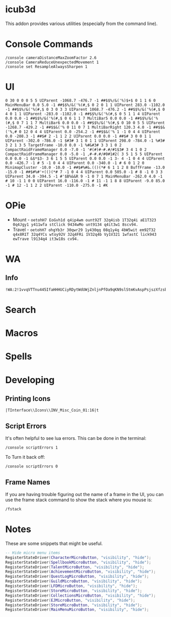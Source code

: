 # icub3d

This addon provides various utilities (especially from the command line).

# Console Commands

```
/console cameraDistanceMaxZoomFactor 2.6
/console CameraReduceUnexpectedMovement 1
/console set ResampleAlwaysSharpen 1
```

# UI

```
0 30 0 0 0 5 5 UIParent -1068.7 -476.7 -1 ##$$%/&('%)$+$ 0 1 1 6 0 MainMenuBar 0.0 5.0 -1 ##$$%/&('%(#,$ 0 2 0 1 1 UIParent 283.0 -1102.0 -1 ##$$%/&('%(#,$ 0 3 0 3 3 UIParent 1068.7 -476.2 -1 ##$$%/&('%(#,$ 0 4 0 1 1 UIParent -283.0 -1102.0 -1 ##$$%/&('%(#,$ 0 5 1 1 4 UIParent 0.0 0.0 -1 ##$$%/&('%(#,$ 0 6 1 1 7 MultiBar5 0.0 0.0 -1 ##$$%/&('%(#,$ 0 7 1 1 7 MultiBar6 0.0 0.0 -1 ##$$%/&('%(#,$ 0 10 0 5 5 UIParent -1268.7 -429.2 -1 ##$$&('% 0 11 0 7 1 MultiBarRight 120.3 4.0 -1 ##$$&('%,# 0 12 0 4 4 UIParent 0.0 -254.2 -1 ##$$&('% 1 -1 0 4 4 UIParent 0.0 -208.3 -1 ##$# 2 -1 1 2 2 UIParent 0.0 0.0 -1 ##$# 3 0 0 1 1 UIParent -302.0 -786.0 -1 $#3# 3 1 0 1 1 UIParent 298.0 -784.0 -1 %#3# 3 2 1 3 5 TargetFrame -10.0 0.0 -1 %#&#3# 3 3 1 0 2 CompactRaidFrameManager 0.0 -7.0 -1 '#(#)#-#.#/#1$3# 3 4 1 0 2 CompactRaidFrameManager 0.0 -5.0 -1 ,#-#.#/#0#1#2( 3 5 1 5 5 UIParent 0.0 0.0 -1 &$*$3- 3 6 1 5 5 UIParent 0.0 0.0 -1 3- 4 -1 0 4 4 UIParent 0.0 -426.7 -1 # 5 -1 0 4 4 UIParent 0.0 -340.0 -1 # 6 0 1 2 0 MinimapCluster -10.0 -10.0 -1 ##$#%#&.(()(*# 6 1 1 2 8 BuffFrame -13.0 -15.0 -1 ##$#%#'+(()(*# 7 -1 0 4 4 UIParent 0.0 505.0 -1 # 8 -1 0 3 3 UIParent 34.0 -394.5 -1 #'$B%&&R 9 -1 0 7 1 MainMenuBar -262.0 4.0 -1 # 10 -1 1 0 0 UIParent 16.0 -116.0 -1 # 11 -1 1 8 8 UIParent -9.0 85.0 -1 # 12 -1 1 2 2 UIParent -110.0 -275.0 -1 #K
```

# OPie

- Mount - `oetohH7 EoGvh1d q4ip4wm ount92T 32q4isb 1T32q4i aE1T323 0q4Jgy1 y411wfa stClick 9434wMo unt9134 q4it3w1 8scv94.`
- Travel - `oetohH7 ohgYb3r 30qwr29 1y430qq 08q1y4q 4bW5wit em92T32 q4x8R1T 32q4YCs wtoy92V 32q4FRi 1V32q4b Vy1V321 1wfastC lick943 ewTrave l9134q4 it3w18s cv94.`

# WA

## Info

```
!WA:2!1vvqVTTnu445IfaHHHUCiyRDytWdUWjZnljnPfOa9qKN9slStmKvAspPsjszXfzsbsQe7ICYyh6UMdB39HDAdyW)ck2XHDqiy)cYpH(lypk6MKUMOdwVh1Jp(99XpsxQ1cdwaVa(1lj4zQekJi2DpV2pDNMNHYuXCXUPkkNjVtKJAukjqX73pHS(HKrb8IViYKKVNidJDyObKXMYTxtGjrOSevS7XuSkUC63IPY0e0ipYqLFexmaP8t9v0beF8iyQ0qFvSGiJ5j4rtcZKk(aDTd)OpokJfQ7ATLSSHN7FFBzkHGlss4HOetU9tSLkbL1Fft7RvP6QpaxTAL621(bIApgv1txxTkDbCqevwY(7SF0s2lBV2QRAA976FiNlWYRSaPCj0(g(DqPRa9Y0aiPlxslG2fFYHivqylUqVG1QKoBTQBFr4v67W62JGgdT)XWCp4f1U6hlqX1YQvwpQUT5nWUHldeaA0YVppM1KeKuJDjjHeQQTEDBnUAOh9sWD1vv0p4YY3OUnGRIQBWt4IAfT79QpIYGF)auEsyvzHC)4te2vL2NyRhPrHWAgcqoSw1nBEZIlOSP7cIktWmT3IWWNjJry(XVy3Oijr9LZnfXcb)zxoLPcA0ChVMUP23SjZKvk92xAT2lfJuKGSIxNd2DoubnCFTH1zlivGk8DYh6kviHYYHcsNvaajQm2Amq4(9jc5NEpXSWFj)wozqnNdhk8rjhJgbQsg5LNlZcihryQEzrr0Ht9BSvpp)EEB565wm(KgCgUWjjVO2UccuRBVUnB3Emisjjpf8KU6JzsR8VkWS5nbdmikYdoCk2Uz7UT2R9PzSz4Xk9Z0u4iINjVdht(95sV71ktMaxTAHFliQebO8ph4hGQF9ueJQvho7H5FrlGMmoJ8xeKK0tjiS(Q45pdNjkQWxFtHqscbojhRRrJU81CgGOmyU5RLV(85piFJ8nHW7()hXjIZuP3UfvGS7WzC7oemnBW1I6WzbWSs4i8Zpvl8mq(eXbkucOIl6oaUgIA5w4Cxm)jwoGwgAcOVIOdgRxXEqYxpZKDGXKvo9E3SHkH0hfoYpkbSSXteK(aZ180rb1gaCpI2FX85JhFmyP3xGshV)SG0V5M7AQGes1kE5jWMpbxyg)Ppz6vMrLQHIHgaU9B(5Fl61Zn3CIFeC10OroTB2YBIIhEKzF7Zl9h)zfkgmUWYm6Dtk(F(73atAAKa8sW(hsHk)wZXPw6H00iOxd3Mn35u4IGiZzmND982TZ6zu80KTFLYzZArpARdNa2v3cYlVZI536minafEyF4Vtyy3q9LgpRm8m1OSf3I8SsLkvEs4fwERPf4Z4VSsRCZYZao2hGl5Llid2CL12CLnw4O)9G)l
```

# Search

# Macros

# Spells

# Developing

## Printing Icons

```
|TInterface\\Icons\\INV_Misc_Coin_01:16|t
```

## Script Errors

It's often helpful to see lua errors. This can be done in the terminal:

```
/console scriptErrors 1
```

To Turn it back off:

```
/console scriptErrors 0
```

## Frame Names

If you are having trouble figuring out the name of a frame in the UI,
you can use the frame stack command to show the stack where you mouse
is:

```
/fstack
```

# Notes

These are some snippets that might be useful.

```lua
-- Hide micro menu items
RegisterStateDriver(CharacterMicroButton, "visibility", "hide");
RegisterStateDriver(SpellbookMicroButton, "visibility", "hide");
RegisterStateDriver(TalentMicroButton, "visibility", "hide");
RegisterStateDriver(AchievementMicroButton, "visibility", "hide");
RegisterStateDriver(QuestLogMicroButton, "visibility", "hide");
RegisterStateDriver(GuildMicroButton, "visibility", "hide");
RegisterStateDriver(LFDMicroButton, "visibility", "hide");
RegisterStateDriver(StoreMicroButton, "visibility", "hide");
RegisterStateDriver(CollectionsMicroButton, "visibility", "hide");
RegisterStateDriver(EJMicroButton, "visibility", "hide");
RegisterStateDriver(StoreMicroButton, "visibility", "hide");
RegisterStateDriver(MainMenuMicroButton, "visibility", "hide");
```